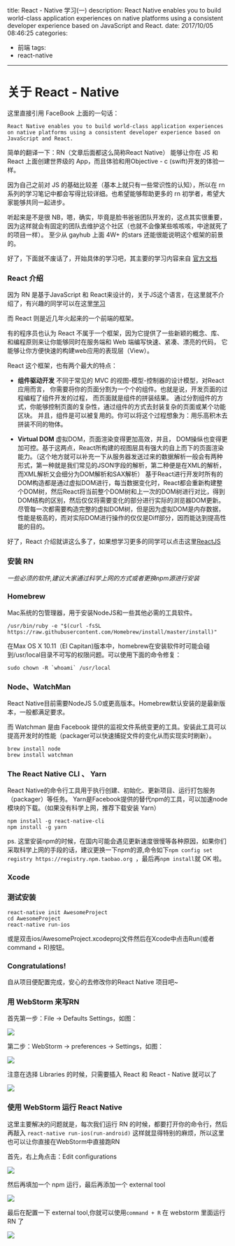 title: React - Native 学习(一)
description:  React Native enables you to build world-class application experiences on native platforms using a consistent developer experience based on JavaScript and React.
date: 2017/10/05 08:46:25
categories:
- 前端
tags:
- react-native

---

# 关于 React - Native

这里直接引用 FaceBook 上面的一句话：

```
React Native enables you to build world-class application experiences on native platforms using a consistent developer experience based on JavaScript and React.
```

简单的翻译一下：RN（文章后面都这么简称React Native） 能够让你在 JS 和 React 上面创建世界级的 App，而且体验和用Objective - c (swift)开发的体验一样。 

因为自己之前对 JS 的基础比较差（基本上就只有一些常识性的认知），所以在 rn 系列的学习笔记中都会写得比较详细。也希望能够帮助更多的 rn 初学者，希望大家能够共同一起进步。

听起来是不是很 NB，嗯，确实，毕竟是脸书爸爸团队开发的，这点其实很重要，因为这样就会有固定的团队去维护这个社区（也就不会像某些咳咳咳，中途就死了的项目一样）。 至少从 gayhub 上面 4W+ 的stars 还能很能说明这个框架的前景的。

好了，下面就不废话了，开始具体的学习吧，其主要的学习内容来自 [官方文档](https://github.com/facebook/react-native)

### React 介绍

因为 RN 是基于JavaScript 和 React来设计的，关于JS这个语言，在这里就不介绍了，有兴趣的同学可以在这里[学习](http://www.w3school.com.cn/js/)

而 React 则是近几年火起来的一个前端的框架。

有的程序员也认为 React 不属于一个框架，因为它提供了一些新颖的概念、库、 和编程原则来让你能够同时在服务端和 Web 端编写快速、紧凑、漂亮的代码， 它能够让你方便快速的构建web应用的表现层（View）。

React 这个框架，也有两个最大的特点：

- **组件驱动开发**  不同于常见的 MVC 的视图-模型-控制器的设计模型，对React应用而言， 你需要将你的页面分割为一个个的组件。也就是说，开发页面的过程编程了组件开发的过程， 而页面就是组件的拼装结果。
通过分割组件的方式，你能够控制页面的复杂性，通过组件的方式去封装复杂的页面或某个功能区块。 并且，组件是可以被复用的。你可以将这个过程想象为：用乐高积木去拼装不同的物体。

- **Virtual DOM**  虚拟DOM，页面渲染变得更加高效，并且， DOM操纵也变得更加可控。基于这两点，React所构建的视图层具有强大的自上而下的页面渲染能力。（这个地方就可以补充一下从服务器发送过来的数据解析一般会有两种形式，第一种就是我们常见的JSON字段的解析，第二种便是在XML的解析，而XML解析又会细分为DOM解析和SAX解析）  基于React进行开发时所有的DOM构造都是通过虚拟DOM进行，每当数据变化时，React都会重新构建整个DOM树，然后React将当前整个DOM树和上一次的DOM树进行对比，得到DOM结构的区别，然后仅仅将需要变化的部分进行实际的浏览器DOM更新。 尽管每一次都需要构造完整的虚拟DOM树，但是因为虚拟DOM是内存数据，性能是极高的，而对实际DOM进行操作的仅仅是Diff部分，因而能达到提高性能的目的。

好了，React 介绍就讲这么多了，如果想学习更多的同学可以点击这里[ReactJS](https://facebook.github.io/react/docs/introducing-jsx.html)

### 安装 RN

*一些必须的软件,建议大家通过科学上网的方式或者更换npm源进行安装*

### Homebrew 

Mac系统的包管理器，用于安装NodeJS和一些其他必需的工具软件。

```
/usr/bin/ruby -e "$(curl -fsSL https://raw.githubusercontent.com/Homebrew/install/master/install)"
```

在Max OS X 10.11（El Capitan)版本中，homebrew在安装软件时可能会碰到/usr/local目录不可写的权限问题。可以使用下面的命令修复：

```
sudo chown -R `whoami` /usr/local
```


### Node、WatchMan

React Native目前需要NodeJS 5.0或更高版本。Homebrew默认安装的是最新版本，一般都满足要求。

而 Watchman 是由 Facebook 提供的监视文件系统变更的工具。安装此工具可以提高开发时的性能（packager可以快速捕捉文件的变化从而实现实时刷新）。

```
brew install node
brew install watchman
```

### The React Native CLI 、 Yarn

React Native的命令行工具用于执行创建、初始化、更新项目、运行打包服务（packager）等任务。
Yarn是Facebook提供的替代npm的工具，可以加速node模块的下载。（如果没有科学上网，推荐下载安装 Yarn）

```
npm install -g react-native-cli
npm install -g yarn
```

ps. 这里安装npm的时候，在国内可能会遇见更新速度很慢等各种原因，如果你们采取科学上网的手段的话，建议更换一下npm的源,命令如下`npm config set registry https://registry.npm.taobao.org `，最后再`npm install`就 OK 啦。

### Xcode

### 测试安装

```
react-native init AwesomeProject
cd AwesomeProject
react-native run-ios
```
或是双击ios/AwesomeProject.xcodeproj文件然后在Xcode中点击Run(或者command + R)按钮。

### Congratulations!

自从项目便配置完成，安心的去修改你的React Native 项目吧~

### 用 WebStorm 来写RN

首先第一步：File -> Defaults Settings，如图：

![](https://github.com/KnightJoker/KnightJoker.github.io/blob/master/Img/webstorm%E9%85%8D%E7%BD%AERN1.png?raw=true)

第二步：WebStorm -> preferences -> Settings，如图：

![](https://github.com/KnightJoker/KnightJoker.github.io/blob/master/Img/webstorm%E9%85%8D%E7%BD%AERN2.png?raw=true)

注意在选择 Libraries 的时候，只需要插入 React 和 React - Native 就可以了

![](https://github.com/KnightJoker/KnightJoker.github.io/blob/master/Img/webstorm%E9%85%8D%E7%BD%AERN3.png?raw=true)

### 使用 WebStorm 运行 React Native

这里主要解决的问题就是，每次我们运行 RN 的时候，都要打开你的命令行，然后再敲入
 `react-native run-ios(run-android)` 
 这样就显得特别的麻烦，所以这里也可以让你直接在WebStorm中直接跑RN

首先，右上角点击：Edit configurations

![](https://github.com/KnightJoker/KnightJoker.github.io/blob/master/Img/webstorm%E9%85%8D%E7%BD%AE%E5%9B%BE1.png?raw=true)

然后再填加一个 npm 运行，最后再添加一个 external tool

![](https://github.com/KnightJoker/KnightJoker.github.io/blob/master/Img/webstorm%E9%85%8D%E7%BD%AE%E5%9B%BE2.png?raw=true)

最后在配置一下 external tool,你就可以使用`command + R` 在 webstorm 里面运行 RN 了

![](https://github.com/KnightJoker/KnightJoker.github.io/blob/master/Img/webstorm%E9%85%8D%E7%BD%AE%E5%9B%BE3.png?raw=true)



